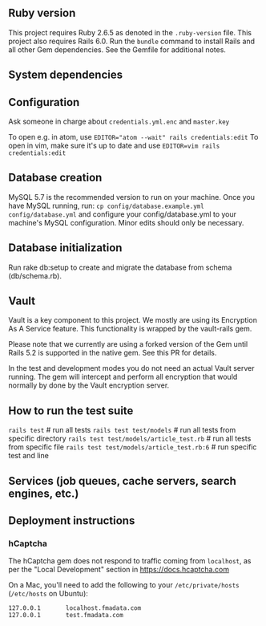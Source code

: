 ## Ruby version

  This project requires Ruby 2.6.5 as denoted in the `.ruby-version` file. This project also requires Rails 6.0. Run the `bundle` command to install Rails and all other Gem dependencies. See the Gemfile for additional notes.

## System dependencies

## Configuration
Ask someone in charge about `credentials.yml.enc` and `master.key`

To open e.g. in atom, use `EDITOR="atom --wait" rails credentials:edit`
To open in vim, make sure it's up to date and use `EDITOR=vim rails credentials:edit`

## Database creation

  MySQL 5.7 is the recommended version to run on your machine. Once you have MySQL running, run:
  `cp config/database.example.yml config/database.yml`
  and configure your config/database.yml to your machine's MySQL configuration. Minor edits should only be necessary.

## Database initialization

  Run rake db:setup to create and migrate the database from schema (db/schema.rb).

## Vault
Vault is a key component to this project. We mostly are using its Encryption As A Service feature. This functionality is wrapped by the vault-rails gem.

Please note that we currently are using a forked version of the Gem until Rails 5.2 is supported in the native gem. See this PR for details.

In the test and development modes you do not need an actual Vault server running. The gem will intercept and perform all encryption that would normally by done by the Vault encryption server.
## How to run the test suite

  `rails test` # run all tests
  `rails test test/models` # run all tests from specific directory
  `rails test test/models/article_test.rb` # run all tests from specific file
  `rails test test/models/article_test.rb:6` # run specific test and line

## Services (job queues, cache servers, search engines, etc.)

## Deployment instructions

### hCaptcha

The hCaptcha gem does not respond to traffic coming from `localhost`, as per the "Local Development" section in https://docs.hcaptcha.com

On a Mac, you'll need to add the following to your `/etc/private/hosts` (`/etc/hosts` on Ubuntu):

```
127.0.0.1       localhost.fmadata.com
127.0.0.1       test.fmadata.com
```
